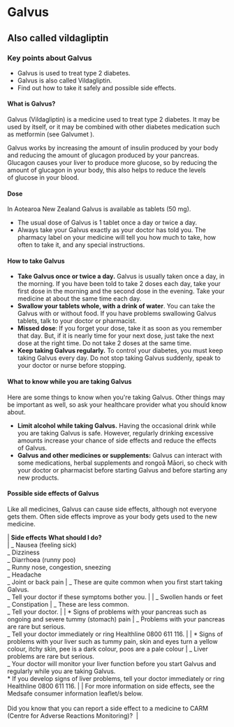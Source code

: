# Galvus

## Also called vildagliptin

### Key points about Galvus

- Galvus is used to treat type 2 diabetes.
- Galvus is also called Vildagliptin.
- Find out how to take it safely and possible side effects.

#### What is Galvus?

Galvus (Vildagliptin) is a medicine used to treat type 2 diabetes. It may be used by itself, or it may be combined with other diabetes medication such as metformin (see Galvumet
).

Galvus works by increasing the amount of insulin produced by your body and reducing the amount of glucagon produced by your pancreas. Glucagon causes your liver to produce more glucose, so by reducing the amount of glucagon in your body, this also helps to reduce the levels of glucose in your blood.

#### Dose

In Aotearoa New Zealand Galvus is available as tablets (50 mg).

- The usual dose of Galvus is 1 tablet once a day or twice a day.
- Always take your Galvus exactly as your doctor has told you. The pharmacy label on your medicine will tell you how much to take, how often to take it, and any special instructions.

#### How to take Galvus

- **Take Galvus once or twice a day.** Galvus is usually taken once a day, in the morning. If you have been told to take 2 doses each day, take your first dose in the morning and the second dose in the evening. Take your medicine at about the same time each day.
- **Swallow your tablets whole, with a drink of water**. You can take the Galvus with or without food. If you have problems swallowing Galvus tablets, talk to your doctor or pharmacist.
- **Missed dose**: If you forget your dose, take it as soon as you remember that day. But, if it is nearly time for your next dose, just take the next dose at the right time. Do not take 2 doses at the same time.
- **Keep taking Galvus regularly.** To control your diabetes, you must keep taking Galvus every day. Do not stop taking Galvus suddenly, speak to your doctor or nurse before stopping.

#### What to know while you are taking Galvus

Here are some things to know when you're taking Galvus. Other things may be important as well, so ask your healthcare provider what you should know about.

- **Limit alcohol while taking Galvus.** Having the occasional drink while you are taking Galvus is safe. However, regularly drinking excessive amounts increase your chance of side effects and reduce the effects of Galvus.
- **Galvus and other medicines or supplements:** Galvus can interact with some medications, herbal supplements and rongoā Māori, so check with your doctor or pharmacist before starting Galvus and before starting any new products.

#### Possible side effects of Galvus

Like all medicines, Galvus can cause side effects, although not everyone gets them. Often side effects improve as your body gets used to the new medicine.

| **Side effects** **What should I do?**  
| _ Nausea (feeling sick)<br>_ Dizziness<br>_ Diarrhoea (runny poo)<br>_ Runny nose, congestion, sneezing<br>_ Headache<br>_ Joint or back pain | _ These are quite common when you first start taking Galvus.<br>_ Tell your doctor if these symptoms bother you. |
| _ Swollen hands or feet<br>_ Constipation | _ These are less common.<br>_ Tell your doctor. |
| \* Signs of problems with your pancreas such as ongoing and severe tummy (stomach) pain | _ Problems with your pancreas are rare but serious.<br>_ Tell your doctor immediately or ring Healthline 0800 611 116. |
| \* Signs of problems with your liver such as tummy pain, skin and eyes turn a yellow colour, itchy skin, pee is a dark colour, poos are a pale colour | _ Liver problems are rare but serious. <br>_ Your doctor will monitor your liver function before you start Galvus and regularly while you are taking Galvus.<br>\* If you develop signs of liver problems, tell your doctor immediately or ring Healthline 0800 611 116. |
| For more information on side effects, see the Medsafe consumer information leaflet/s below. <br> <br>Did you know that you can report a side effect to a medicine to CARM (Centre for Adverse Reactions Monitoring)?  |
